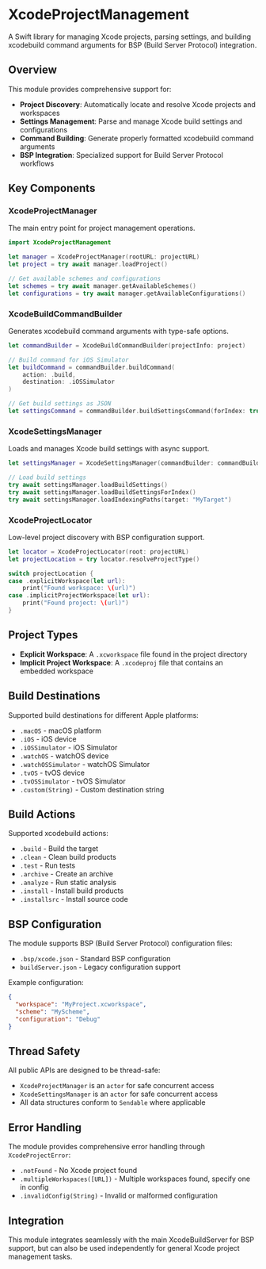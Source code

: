 # XcodeProjectManagement

A Swift library for managing Xcode projects, parsing settings, and building xcodebuild command arguments for BSP (Build Server Protocol) integration.

## Overview

This module provides comprehensive support for:

- **Project Discovery**: Automatically locate and resolve Xcode projects and workspaces
- **Settings Management**: Parse and manage Xcode build settings and configurations  
- **Command Building**: Generate properly formatted xcodebuild command arguments
- **BSP Integration**: Specialized support for Build Server Protocol workflows

## Key Components

### XcodeProjectManager

The main entry point for project management operations.

```swift
import XcodeProjectManagement

let manager = XcodeProjectManager(rootURL: projectURL)
let project = try await manager.loadProject()

// Get available schemes and configurations
let schemes = try await manager.getAvailableSchemes()
let configurations = try await manager.getAvailableConfigurations()
```

### XcodeBuildCommandBuilder  

Generates xcodebuild command arguments with type-safe options.

```swift
let commandBuilder = XcodeBuildCommandBuilder(projectInfo: project)

// Build command for iOS Simulator
let buildCommand = commandBuilder.buildCommand(
    action: .build,
    destination: .iOSSimulator
)

// Get build settings as JSON
let settingsCommand = commandBuilder.buildSettingsCommand(forIndex: true)
```

### XcodeSettingsManager

Loads and manages Xcode build settings with async support.

```swift
let settingsManager = XcodeSettingsManager(commandBuilder: commandBuilder)

// Load build settings
try await settingsManager.loadBuildSettings()
try await settingsManager.loadBuildSettingsForIndex()
try await settingsManager.loadIndexingPaths(target: "MyTarget")

```

### XcodeProjectLocator

Low-level project discovery with BSP configuration support.

```swift
let locator = XcodeProjectLocator(root: projectURL)
let projectLocation = try locator.resolveProjectType()

switch projectLocation {
case .explicitWorkspace(let url):
    print("Found workspace: \(url)")
case .implicitProjectWorkspace(let url):
    print("Found project: \(url)")
}
```

## Project Types

- **Explicit Workspace**: A `.xcworkspace` file found in the project directory
- **Implicit Project Workspace**: A `.xcodeproj` file that contains an embedded workspace

## Build Destinations

Supported build destinations for different Apple platforms:

- `.macOS` - macOS platform
- `.iOS` - iOS device
- `.iOSSimulator` - iOS Simulator  
- `.watchOS` - watchOS device
- `.watchOSSimulator` - watchOS Simulator
- `.tvOS` - tvOS device
- `.tvOSSimulator` - tvOS Simulator
- `.custom(String)` - Custom destination string

## Build Actions

Supported xcodebuild actions:

- `.build` - Build the target
- `.clean` - Clean build products
- `.test` - Run tests
- `.archive` - Create an archive
- `.analyze` - Run static analysis
- `.install` - Install build products
- `.installsrc` - Install source code

## BSP Configuration

The module supports BSP (Build Server Protocol) configuration files:

- `.bsp/xcode.json` - Standard BSP configuration
- `buildServer.json` - Legacy configuration support 

Example configuration:
```json
{
  "workspace": "MyProject.xcworkspace",
  "scheme": "MyScheme",
  "configuration": "Debug"
}
```

## Thread Safety

All public APIs are designed to be thread-safe:

- `XcodeProjectManager` is an `actor` for safe concurrent access
- `XcodeSettingsManager` is an `actor` for safe concurrent access  
- All data structures conform to `Sendable` where applicable

## Error Handling

The module provides comprehensive error handling through `XcodeProjectError`:

- `.notFound` - No Xcode project found
- `.multipleWorkspaces([URL])` - Multiple workspaces found, specify one in config
- `.invalidConfig(String)` - Invalid or malformed configuration

## Integration

This module integrates seamlessly with the main XcodeBuildServer for BSP support, but can also be used independently for general Xcode project management tasks.
